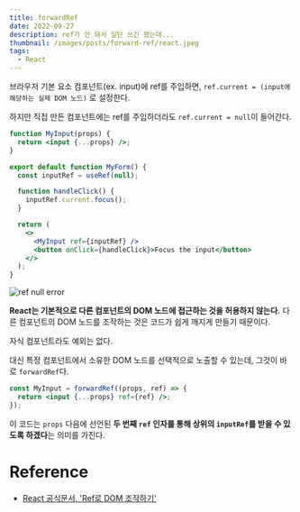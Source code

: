 ```yaml
---
title: forwardRef
date: 2022-09-27
description: ref가 안 돼서 일단 쓰긴 했는데...
thumbnail: /images/posts/forward-ref/react.jpeg
tags:
  - React
---
```


브라우저 기본 요소 컴포넌트(ex. input)에 ref를 주입하면, `ref.current = (input에 해당하는 실제 DOM 노드)` 로 설정한다.

하지만 직접 만든 컴포넌트에는 ref를 주입하더라도 `ref.current = null`이 들어간다.

```jsx
function MyInput(props) {
  return <input {...props} />;
}

export default function MyForm() {
  const inputRef = useRef(null);

  function handleClick() {
    inputRef.current.focus();
  }

  return (
    <>
      <MyInput ref={inputRef} />
      <button onClick={handleClick}>Focus the input</button>
    </>
  );
}
```

![ref null error](/images/posts/forward-ref/ref-null-error.png)

**React는 기본적으로 다른 컴포넌트의 DOM 노드에 접근하는 것을 허용하지 않는다.** 다른 컴포넌트의 DOM 노드를 조작하는 것은 코드가 쉽게 깨지게 만들기 때문이다.

자식 컴포넌트라도 예외는 없다.

대신 특정 컴포넌트에서 소유한 DOM 노드를 선택적으로 노출할 수 있는데, 그것이 바로 `forwardRef`다.

```jsx
const MyInput = forwardRef((props, ref) => {
  return <input {...props} ref={ref} />;
});
```

이 코드는 `props` 다음에 선언된 **두 번째 `ref` 인자를 통해 상위의 `inputRef`를 받을 수 있도록 하겠다**는 의미를 가진다.

# Reference

- [React 공식문서, 'Ref로 DOM 조작하기'](https://ko.react.dev/learn/manipulating-the-dom-with-refs#accessing-another-components-dom-nodes)
